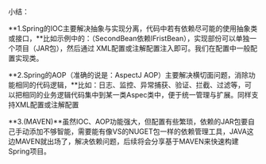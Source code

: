 小结：

**1.Spring的IOC主要解决抽象与实现分离，代码中若有依赖尽可能的使用抽象类或接口，**比如示例中的：（SecondBean依赖IFristBean），实现部份可以单独一个项目（JAR包），然后通过 XML配置或注解配置注入即可。我们在配置中一般配置实现类。

 

**2.Spring的AOP（准确的说是：AspectJ AOP）主要解决横切面问题，消除功能相同的代码逻辑，**比如：日志、监控、异常捕获、验证、拦截、过滤等，可以把相同的业务逻辑代码集中到某一类Aspec类中，便于统一管理与扩展。同样支持XML配置或注解配置

 

**3.(MAVEN)**虽然IOC、AOP功能强大，但配置有些繁琐，依赖的JAR包要自己手动添加不够智能，需要能有像VS的NUGET包一样的依赖管理工具，JAVA这边MAVEN就出场了，解决依赖问题，后续将会分享基于MAVEN来快速构建Spring项目。

